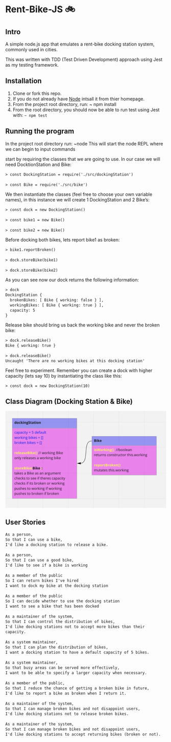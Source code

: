 # Rent-Bike-JS 🚲

## Intro

A simple node.js app that emulates a rent-bike docking station system, commonly used in cities.

This was written with TDD (Test Driven Development) approach using Jest as my testing framework.

## Installation

1. Clone or fork this repo.
2. If you do not already have [Node](https://nodejs.org/en/ "Nodes's Homepage") intsall it from thier homepage.
3. From the project root directory, run: ~ npm install
4. From the root directory, you should now be able to run test using Jest with: `~ npm test`

## Running the program

In the project root directory run: ~node
This will start the node REPL where we can begin to input commands

start by requiring the classes that we are going to use. In our case we will need DocktionStation and Bike:

```
> const DockingStation = require('./src/dockingStation')

> const Bike = require('./src/bike')
```

We then instantiate the classes (feel free to choose your own variable names), in this instance we will create 1 DockingStation and 2 Bike’s:

```
> const dock = new DockingStation()

> const bike1 = new Bike()

> const bike2 = new Bike()
```

Before docking both bikes, lets report bike1 as broken:

```
> bike1.reportBroken()

> dock.storeBike(bike1)

> dock.storeBike(bike2)
```

As you can see now our dock returns the following information:

```
> dock
DockingStation {
  brokenBikes: [ Bike { working: false } ],
  workingBikes: [ Bike { working: true } ],
  capacity: 5
}
```

Release bike should bring us back the working bike and never the broken bike:

```
> dock.releaseBike()
Bike { working: true }

> dock.releaseBike()
Uncaught 'There are no working bikes at this docking station'
```

Feel free to experiment. Remember you can create a dock with higher capacity (lets say 10) by instantiating the class like this:

```
> const dock = new DockingStation(10)
```

## Class Diagram (Docking Station & Bike)

![image of a class diagram.](/images/classDiagram.png "image of a class diagram.")

## User Stories

```
As a person,
So that I can use a bike,
I'd like a docking station to release a bike.

As a person,
So that I can use a good bike,
I'd like to see if a bike is working

As a member of the public
So I can return bikes I've hired
I want to dock my bike at the docking station

As a member of the public
So I can decide whether to use the docking station
I want to see a bike that has been docked

As a maintainer of the system,
So that I can control the distribution of bikes,
I'd like docking stations not to accept more bikes than their capacity.

As a system maintainer,
So that I can plan the distribution of bikes,
I want a docking station to have a default capacity of 5 bikes.

As a system maintainer,
So that busy areas can be served more effectively,
I want to be able to specify a larger capacity when necessary.

As a member of the public,
So that I reduce the chance of getting a broken bike in future,
I'd like to report a bike as broken when I return it.

As a maintainer of the system,
So that I can manage broken bikes and not disappoint users,
I'd like docking stations not to release broken bikes.

As a maintainer of the system,
So that I can manage broken bikes and not disappoint users,
I'd like docking stations to accept returning bikes (broken or not).
```

